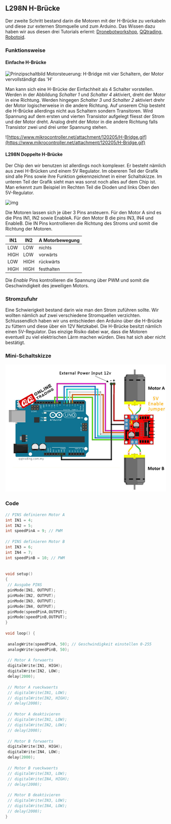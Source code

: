 ## L298N H-Brücke

Der zweite Schritt bestand darin die Motoren mit der H-Brücke zu verkabeln und diese zur externen Stomquelle und zum Arduino. Das Wissen dazu haben wir aus diesen drei Tutorials erlernt: [Dronebotworkshop](http://dronebotworkshop.com/dc-motors-l298n-h-bridge/), [QQtrading](http://qqtrading.com.my/stepper-motor-driver-module-L298N), [Robotoid](http://www.robotoid.com/appnotes/circuits-l298-hbridge.html).

### Funktionsweise

#### Einfache H-Brücke

![Prinzipschaltbild Motorsteuerung: H-Bridge mit vier Schaltern, der Motor vervollständigt das 'H'](http://amateurfunkbasteln.de/hbridge1/bridge1.gif)

Man kann sich eine H-Brücke der Einfachheit als 4 Schalter vorstellen. Werden in der Abbildung *Schalter 1* und *Schalter 4* aktiviert, dreht der Motor in eine Richtung. Werden hingegen *Schalter 3* und *Schalter 2* aktiviert drehr der Motor logischerweise in die andere Richtung. 
Auf unserem Chip besteht die H-Brücke allerdings nicht aus Schaltern sondern Transitoren.
Wird Spannung auf dem ersten und vierten Transistor aufgelegt fliesst der Strom und der Motor dreht. Analog dreht der Motor in die andere Richtung falls Transistor zwei und drei unter Spannung stehen.

![https://www.mikrocontroller.net/attachment/120205/H-Bridge.gif](https://www.mikrocontroller.net/attachment/120205/H-Bridge.gif)

#### L298N Doppelte H-Brücke

Der Chip den wir benutzen ist allerdings noch komplexer. Er besteht nämlich aus zwei H-Brücken und einem 5V Regulator. 
Im obereren Teil der Grafik sind alle Pins  sowie ihre Funktion gekennzeichnet in einer Schaltskizze.
Im unteren Teil der Grafik sieht man was sonst noch alles auf dem Chip ist. Man erkennt zum Beispiel im Rechten Teil die Dioden und links Oben den 5V-Regulator.

![img](http://www.robotoid.com/appnotes/images/l298.png)

Die Motoren lassen sich je über 3 Pins ansteuern. Für den Motor A sind es die Pins IN1, IN2 sowie EnableA. Für den Motor B die pins IN3, IN4 und EnableB. Die IN Pins kontrollieren die Richtung des Stroms und somit die Richtung der Motoren.

| IN1  | IN2  | A Motorbewegung |
| ---- | ---- | --------------- |
| LOW  | LOW  | nichts          |
| HIGH | LOW  | vorwärts        |
| LOW  | HIGH | rückwärts       |
| HIGH | HIGH | festhalten      |

Die *Enable* Pins kontrollieren die Spannung über PWM und somit die Geschwindigkeit des jeweiligen Motors.

### Stromzufuhr

Eine Schwierigkeit bestand darin wie man den Strom zuführen sollte. Wir wollten nämlich auf zwei verschiedene Stromquellen verzichten. Schlussendlich haben wir uns entschieden den Arduino über die H-Brücke zu füttern und diese über ein 12V Netzkabel. Die H-Brücke besitzt nämlich einen 5V-Regulator. Das einzige Risiko dabei war, dass die Motoren eventuell zu viel elektrischen Lärm machen würden. Dies hat sich aber nicht bestätigt.

### Mini-Schaltskizze

![l298n](../../circuit-diagramms/l298n.jpeg)

### Code

```C
// PINS definieren Motor A
int IN1 = 4;
int IN2 = 5;
int speedPinA = 9; // PWM

// PINS definieren Motor B
int IN3 = 6;
int IN4 = 7;
int speedPinB = 10; // PWM


void setup()
{
 // Ausgabe PINS
 pinMode(IN1, OUTPUT);
 pinMode(IN2, OUTPUT);
 pinMode(IN3, OUTPUT);
 pinMode(IN4, OUTPUT);
 pinMode(speedPinA,OUTPUT);
 pinMode(speedPinB,OUTPUT);
}

void loop() {
  
 analogWrite(speedPinA, 50); // Geschwindigkeit einstellen 0-255
 analogWrite(speedPinB, 50); 

 // Motor A forwaerts
 digitalWrite(IN1, HIGH);
 digitalWrite(IN2, LOW);
 delay(2000);
 
 // Motor A rueckwaerts
 // digitalWrite(IN1, LOW);
 // digitalWrite(IN2, HIGH);
 // delay(2000);

 // Motor A deaktivieren
 // digitalWrite(IN1, LOW);
 // digitalWrite(IN2, LOW);
 // delay(2000);

 // Motor B forwaerts
 digitalWrite(IN3, HIGH);
 digitalWrite(IN4, LOW);
 delay(2000);
 
 // Motor B rueckwaerts
 // digitalWrite(IN3, LOW);
 // digitalWrite(IN4, HIGH);
 // delay(2000);

 // Motor B deaktivieren
 // digitalWrite(IN3, LOW);
 // digitalWrite(IN4, LOW);
 // delay(2000);
}
```

